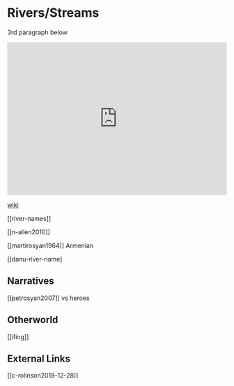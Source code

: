 # Rivers/Streams

3rd paragraph below
<iframe width="100%" height="350" frameborder="0" allow="accelerometer; autoplay; clipboard-write; encrypted-media; gyroscope; picture-in-picture" allowfullscreen src="https://en.wikipedia.org/wiki/Proto-Indo-European-mythology#Other-propositions-3"></iframe>

[wiki](https://en.wikipedia.org/wiki/Proto-Indo-European-mythology#Other-propositions-3)

[[river-names]]

[[n-allen2010]]

[[martirosyan1964]] Armenian

[[danu-river-name]

## Narratives
[[petrosyan2007]] vs heroes


## Otherworld
[[ifing]]

## External Links
[[c-rolinson2019-12-28]]